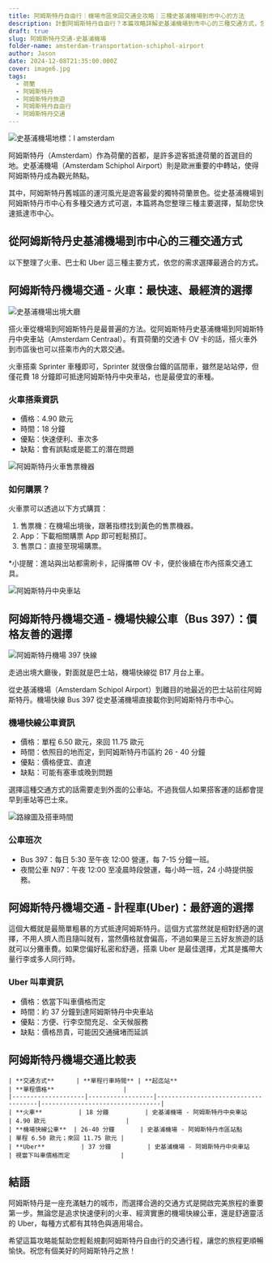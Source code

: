 ```yaml
---
title: 阿姆斯特丹自由行｜機場市區來回交通全攻略｜三種史基浦機場到市中心的方法
description: 計劃阿姆斯特丹自由行？本篇攻略詳解史基浦機場到市中心的三種交通方式，包括火車、巴士和計程車（Uber）。快速掌握交通費用、時間及選擇適合你的方法，讓旅程更順利！
draft: true
slug: 阿姆斯特丹交通-史基浦機場
folder-name: amsterdam-transportation-schiphol-airport
author: Jason
date: 2024-12-08T21:35:00.000Z
cover: image6.jpg
tags:
  - 荷蘭
  - 阿姆斯特丹
  - 阿姆斯特丹旅遊
  - 阿姆斯特丹自由行
  - 阿姆斯特丹交通
---
```

![史基浦機場地標：I amsterdam](image6.jpg "史基浦機場地標：I amsterdam")

阿姆斯特丹（Amsterdam）作為荷蘭的首都，是許多遊客抵達荷蘭的首選目的地。史基浦機場（Amsterdam Schiphol Airport）則是歐洲重要的中轉站，使得阿姆斯特丹成為觀光熱點。

其中，阿姆斯特丹舊城區的運河風光是遊客最愛的獨特荷蘭景色。從史基浦機場到阿姆斯特丹市中心有多種交通方式可選，本篇將為您整理三種主要選擇，幫助您快速抵達市中心。

## 從阿姆斯特丹史基浦機場到市中心的三種交通方式

以下整理了火車、巴士和 Uber 這三種主要方式，依您的需求選擇最適合的方式。

## 阿姆斯特丹機場交通 - 火車：最快速、最經濟的選擇

![史基浦機場出境大廳](image5.jpg "史基浦機場出境大廳")

搭火車從機場到阿姆斯特丹是最普遍的方法。從阿姆斯特丹史基浦機場到阿姆斯特丹中央車站（Amsterdam Centraal）。有買荷蘭的交通卡 OV 卡的話，搭火車外到市區後也可以搭乘市內的大眾交通。

火車搭乘 Sprinter 車種即可，Sprinter 就很像台鐵的區間車，雖然是站站停，但僅花費 18 分鐘即可抵達阿姆斯特丹中央車站，也是最便宜的車種。

### 火車搭乘資訊

* 價格：4.90 歐元
* 時間：18 分鐘
* 優點：快速便利、車次多
* 缺點：會有誤點或是罷工的潛在問題

![阿姆斯特丹火車售票機器](image3.png "阿姆斯特丹火車售票機器")

### 如何購票？

火車票可以透過以下方式購買：

1. 售票機：在機場出境後，跟著指標找到黃色的售票機器。
2. App：下載相關購票 App 即可輕鬆預訂。
3. 售票口：直接至現場購票。

\*小提醒：進站與出站都需刷卡，記得攜帶 OV 卡，便於後續在市內搭乘交通工具。

![阿姆斯特丹中央車站](image4.jpg "阿姆斯特丹中央車站")

## 阿姆斯特丹機場交通 - 機場快線公車（Bus 397）：價格友善的選擇

![阿姆斯特丹機場 397 快線](image2.png "阿姆斯特丹機場 397 快線")

走過出境大廳後，對面就是巴士站，機場快線從 B17 月台上車。

從史基浦機場（Amsterdam Schipol Airport）到離目的地最近的巴士站前往阿姆斯特丹。機場快線 Bus 397 從史基浦機場直接載你到阿姆斯特丹市中心。

### 機場快線公車資訊

* 價格：單程 6.50 歐元，來回 11.75 歐元
* 時間：依照目的地而定，到阿姆斯特丹市區約 26 - 40 分鐘
* 優點：價格便宜、直達
* 缺點：可能有塞車或晚到問題

選擇這種交通方式的話需要走到外面的公車站。不過我個人如果搭客運的話都會提早到車站等巴士來。

![路線圖及搭車時間](image1.png "路線圖及搭車時間")

### 公車班次

* Bus 397：每日 5:30 至午夜 12:00 營運，每 7-15 分鐘一班。
* 夜間公車 N97：午夜 12:00 至凌晨時段營運，每小時一班，24 小時提供服務。

## 阿姆斯特丹機場交通 - 計程車(Uber)：最舒適的選擇

這個大概就是最簡單粗暴的方式抵達阿姆斯特丹。這個方式當然就是相對舒適的選擇，不用人擠人而且隨叫就有，當然價格就會偏高，不過如果是三五好友旅遊的話就可以分攤車費。如果您偏好私密和舒適，搭乘 Uber 是最佳選擇，尤其是攜帶大量行李或多人同行時。

### Uber 叫車資訊

* 價格：依當下叫車價格而定
* 時間：約 37 分鐘到達阿姆斯特丹中央車站
* 優點：方便、行李空間充足、全天候服務
* 缺點：價格昂貴，可能因交通擁堵而延誤

## 阿姆斯特丹機場交通比較表

```
| **交通方式**      | **單程行車時間** | **起迄站**                         | **單程價格**                   |
|--------------------|------------------|-------------------------------------|---------------------------------|
| **火車**          | 18 分鐘          | 史基浦機場 - 阿姆斯特丹中央車站     | 4.90 歐元                      |
| **機場快線公車**  | 26-40 分鐘       | 史基浦機場 - 阿姆斯特丹市區站點     | 單程 6.50 歐元；來回 11.75 歐元 |
| **Uber**          | 37 分鐘          | 史基浦機場 - 阿姆斯特丹中央車站     | 視當下叫車價格而定              |
```

## 結語

阿姆斯特丹是一座充滿魅力的城市，而選擇合適的交通方式是開啟完美旅程的重要第一步。無論您是追求快速便利的火車、經濟實惠的機場快線公車，還是舒適靈活的 Uber，每種方式都有其特色與適用場合。

希望這篇攻略能幫助您輕鬆規劃阿姆斯特丹自由行的交通行程，讓您的旅程更順暢愉快。祝您有個美好的阿姆斯特丹之旅！
